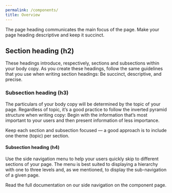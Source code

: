 ```yaml
---
permalink: /components/
title: Overview
---
```


<p class="usa-font-lead">The page heading communicates the main focus of the page. Make your page heading descriptive and keep it succinct.</p>

<h2 id="section-heading-h2">Section heading (h2)</h2>

<p>These headings introduce, respectively, sections and subsections within your body copy. As you create these headings, follow the same guidelines that you use when writing section headings: Be succinct, descriptive, and precise.</p>

<h3 id="section-heading-h3">Subsection heading (h3)</h3>

<p>The particulars of your body copy will be determined by the topic of your page. Regardless of topic, it’s a good practice to follow the inverted pyramid structure when writing copy: Begin with the information that’s most important to your users and then present information of less importance.</p>

<p>Keep each section and subsection focused — a good approach is to include one theme (topic) per section.</p>

<h4 id="section-heading-h4">Subsection heading (h4)</h4>

<p>Use the side navigation menu to help your users quickly skip to different sections of your page. The menu is best suited to displaying a hierarchy with one to three levels and, as we mentioned, to display the sub-navigation of a given page.</p>

<p>Read the full documentation on our side navigation on the component page.</p>
